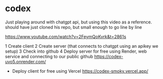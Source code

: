 # codex

Just playing around with chatgpt api, but using this video as a reference. should have just cloned his repo, but small enough to go line by line

https://www.youtube.com/watch?v=2FeymQoKvrk&t=2861s

1 Create client
2 Create server (that connects to chatgpt using an apikey we setup)
3 Check into github
4 Deploy server for free using Render, web service and connecting to our public github
https://codex-uvo5.onrender.com/

* Deploy client for free using Vercel
https://codex-smoky.vercel.app/




